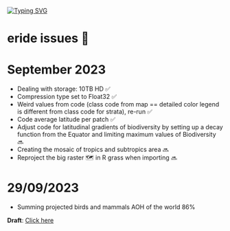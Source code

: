 [![Typing SVG](https://readme-typing-svg.herokuapp.com?color=%2336BCF7&center=true&vCenter=true&width=600&lines=Kia+ora!;Let's+do+this;We+love+R)](https://git.io/typing-svg)

# eride issues 🤯

# September 2023

* Dealing with storage: 10TB HD :white_check_mark:
* Compression type set to Float32 :white_check_mark:
* Weird values from code (class code from map == detailed color legend is different from class code for strata), re-run :white_check_mark:
* Code average latitude per patch :white_check_mark:
* Adjust code for latitudinal gradients of biodiversity by setting up a decay function from the Equator and limiting maximum values of Biodiversity :soon:
* Creating the mosaic of tropics and subtropics area :soon:
* Reproject the big raster 🗺️ in R grass when importing :soon:

# 29/09/2023

* Summing projected birds and mammals AOH of the world 86%

  
**Draft**: [Click here](https://docs.google.com/document/d/1XA9YiusEpzN-8HhapnUwRKm7G4IbV6cg4AtUOdaiaGg/edit?usp=sharing)
